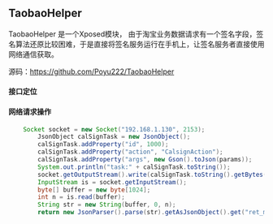 ## TaobaoHelper

TaobaoHelper 是一个Xposed模块， 由于淘宝业务数据请求有一个签名字段，签名算法还原比较困难，于是直接将签名服务运行在手机上，让签名服务者直接使用网络通信获取。

源码：https://github.com/Poyu222/TaobaoHelper

#### 接口定位





#### 网络请求操作

```java
	Socket socket = new Socket("192.168.1.130", 2153);
		JsonObject calSignTask = new JsonObject();
		calSignTask.addProperty("id", 1000);
		calSignTask.addProperty("action", "CalsignAction");
		calSignTask.addProperty("args", new Gson().toJson(params));
		System.out.println("task:" + calSignTask.toString());
		socket.getOutputStream().write(calSignTask.toString().getBytes());
		InputStream is = socket.getInputStream();
		byte[] buffer = new byte[1024];
		int n = is.read(buffer);
		String str = new String(buffer, 0, n);
		return new JsonParser().parse(str).getAsJsonObject().get("ret_msg").getAsString();
```



